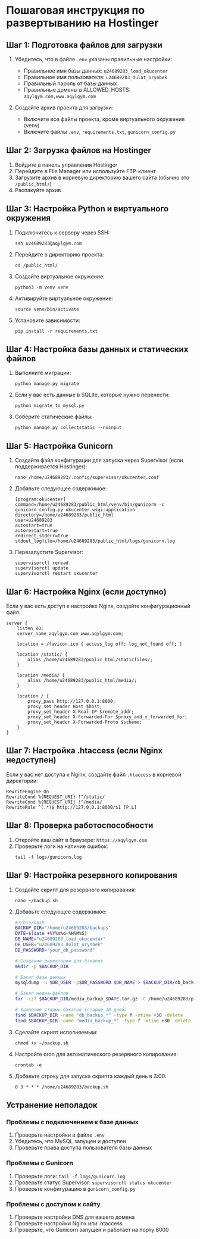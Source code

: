 # Пошаговая инструкция по развертыванию на Hostinger

## Шаг 1: Подготовка файлов для загрузки

1. Убедитесь, что в файле `.env` указаны правильные настройки:
   - Правильное имя базы данных: `u24689283_load_okucenter`
   - Правильное имя пользователя: `u24689283_dulat_orynbek`
   - Правильный пароль от базы данных
   - Правильные домены в ALLOWED_HOSTS: `aqylgym.com,www.aqylgym.com`

2. Создайте архив проекта для загрузки:
   - Включите все файлы проекта, кроме виртуального окружения (venv)
   - Включите файлы `.env`, `requirements.txt`, `gunicorn_config.py`

## Шаг 2: Загрузка файлов на Hostinger

1. Войдите в панель управления Hostinger
2. Перейдите в File Manager или используйте FTP-клиент
3. Загрузите архив в корневую директорию вашего сайта (обычно это `/public_html/`)
4. Распакуйте архив

## Шаг 3: Настройка Python и виртуального окружения

1. Подключитесь к серверу через SSH:
   ```
   ssh u24689283@aqylgym.com
   ```

2. Перейдите в директорию проекта:
   ```
   cd /public_html/
   ```

3. Создайте виртуальное окружение:
   ```
   python3 -m venv venv
   ```

4. Активируйте виртуальное окружение:
   ```
   source venv/bin/activate
   ```

5. Установите зависимости:
   ```
   pip install -r requirements.txt
   ```

## Шаг 4: Настройка базы данных и статических файлов

1. Выполните миграции:
   ```
   python manage.py migrate
   ```

2. Если у вас есть данные в SQLite, которые нужно перенести:
   ```
   python migrate_to_mysql.py
   ```

3. Соберите статические файлы:
   ```
   python manage.py collectstatic --noinput
   ```

## Шаг 5: Настройка Gunicorn

1. Создайте файл конфигурации для запуска через Supervisor (если поддерживается Hostinger):
   ```
   nano /home/u24689283/.config/supervisor/okucenter.conf
   ```

2. Добавьте следующее содержимое:
   ```
   [program:okucenter]
   command=/home/u24689283/public_html/venv/bin/gunicorn -c gunicorn_config.py okucenter.wsgi:application
   directory=/home/u24689283/public_html
   user=u24689283
   autostart=true
   autorestart=true
   redirect_stderr=true
   stdout_logfile=/home/u24689283/public_html/logs/gunicorn.log
   ```

3. Перезапустите Supervisor:
   ```
   supervisorctl reread
   supervisorctl update
   supervisorctl restart okucenter
   ```

## Шаг 6: Настройка Nginx (если доступно)

Если у вас есть доступ к настройке Nginx, создайте конфигурационный файл:

```
server {
    listen 80;
    server_name aqylgym.com www.aqylgym.com;

    location = /favicon.ico { access_log off; log_not_found off; }
    
    location /static/ {
        alias /home/u24689283/public_html/staticfiles/;
    }
    
    location /media/ {
        alias /home/u24689283/public_html/media/;
    }
    
    location / {
        proxy_pass http://127.0.0.1:8000;
        proxy_set_header Host $host;
        proxy_set_header X-Real-IP $remote_addr;
        proxy_set_header X-Forwarded-For $proxy_add_x_forwarded_for;
        proxy_set_header X-Forwarded-Proto $scheme;
    }
}
```

## Шаг 7: Настройка .htaccess (если Nginx недоступен)

Если у вас нет доступа к Nginx, создайте файл `.htaccess` в корневой директории:

```
RewriteEngine On
RewriteCond %{REQUEST_URI} !^/static/
RewriteCond %{REQUEST_URI} !^/media/
RewriteRule ^(.*)$ http://127.0.0.1:8000/$1 [P,L]
```

## Шаг 8: Проверка работоспособности

1. Откройте ваш сайт в браузере: `https://aqylgym.com`
2. Проверьте логи на наличие ошибок:
   ```
   tail -f logs/gunicorn.log
   ```

## Шаг 9: Настройка резервного копирования

1. Создайте скрипт для резервного копирования:
   ```
   nano ~/backup.sh
   ```

2. Добавьте следующее содержимое:
   ```bash
   #!/bin/bash
   BACKUP_DIR="/home/u24689283/backups"
   DATE=$(date +%Y%m%d-%H%M%S)
   DB_NAME="u24689283_load_okucenter"
   DB_USER="u24689283_dulat_orynbek"
   DB_PASSWORD="your_db_password"

   # Создание директории для бэкапов
   mkdir -p $BACKUP_DIR

   # Бэкап базы данных
   mysqldump -u $DB_USER -p$DB_PASSWORD $DB_NAME > $BACKUP_DIR/db_backup_$DATE.sql

   # Бэкап медиа-файлов
   tar -czf $BACKUP_DIR/media_backup_$DATE.tar.gz -C /home/u24689283/public_html media

   # Удаление старых бэкапов (старше 30 дней)
   find $BACKUP_DIR -name "db_backup_*" -type f -mtime +30 -delete
   find $BACKUP_DIR -name "media_backup_*" -type f -mtime +30 -delete
   ```

3. Сделайте скрипт исполняемым:
   ```
   chmod +x ~/backup.sh
   ```

4. Настройте cron для автоматического резервного копирования:
   ```
   crontab -e
   ```

5. Добавьте строку для запуска скрипта каждый день в 3:00:
   ```
   0 3 * * * /home/u24689283/backup.sh
   ```

## Устранение неполадок

### Проблемы с подключением к базе данных

1. Проверьте настройки в файле `.env`
2. Убедитесь, что MySQL запущен и доступен
3. Проверьте права доступа пользователя базы данных

### Проблемы с Gunicorn

1. Проверьте логи: `tail -f logs/gunicorn.log`
2. Проверьте статус Supervisor: `supervisorctl status okucenter`
3. Проверьте конфигурацию в `gunicorn_config.py`

### Проблемы с доступом к сайту

1. Проверьте настройки DNS для вашего домена
2. Проверьте настройки Nginx или .htaccess
3. Проверьте, что Gunicorn запущен и работает на порту 8000
